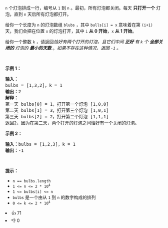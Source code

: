<p><code>n</code>&nbsp;个灯泡排成一行，编号从 <code>1</code> 到<meta charset="UTF-8" />&nbsp;<code>n</code>&nbsp;。最初，所有灯泡都关闭。每天&nbsp;<strong>只打开一个</strong>&nbsp;灯泡，直到<meta charset="UTF-8" />&nbsp;<code>n</code>&nbsp;天后所有灯泡都打开。</p>

<p>给你一个长度为<meta charset="UTF-8" />&nbsp;<code>n</code>&nbsp;的灯泡数组 <code>blubs</code> ，其中 <code>bulls[i] = x</code> 意味着在第 <code>(i+1)</code> 天，我们会把在位置 <code>x</code> 的灯泡打开，其中 <code>i</code> <strong>从 0 开始</strong>，<code>x</code> <strong>从 1 开始</strong>。</p>

<p>给你一个整数<meta charset="UTF-8" />&nbsp;<code>k</code>&nbsp;，请返回<em>恰好有两个打开的灯泡，且它们中间 <strong>正好</strong> 有<meta charset="UTF-8" />&nbsp;<code>k</code>&nbsp;个&nbsp;<strong>全部关闭的</strong> 灯泡的 <strong>最小的天数</strong> </em>。<em>如果不存在这种情况，返回 <code>-1</code> 。</em></p>

<p>&nbsp;</p>

<p><b>示例 1：</b></p>

<pre>
<b>输入：</b>
bulbs = [1,3,2]，k = 1
<b>输出：</b>2
<b>解释：</b>
第一天 bulbs[0] = 1，打开第一个灯泡 [1,0,0]
第二天 bulbs[1] = 3，打开第三个灯泡 [1,0,1]
第三天 bulbs[2] = 2，打开第二个灯泡 [1,1,1]
返回2，因为在第二天，两个打开的灯泡之间恰好有一个关闭的灯泡。
</pre>

<p><strong>示例 2：</strong></p>

<pre>
<strong>输入：</strong>bulbs = [1,2,3]，k = 1
<strong>输出：</strong>-1
</pre>

<p>&nbsp;</p>

<p><b>提示：</b></p>

<ul>
	<li><code>n == bulbs.length</code></li>
	<li><code>1 &lt;= n &lt;= 2 * 10<sup>4</sup></code></li>
	<li><code>1 &lt;= bulbs[i] &lt;= n</code></li>
	<li><code>bulbs</code> 是一个由从 <code>1</code> 到 <code>n</code> 的数字构成的排列</li>
	<li><code>0 &lt;= k &lt;= 2 * 10<sup>4</sup></code></li>
</ul>
<div><li>👍 71</li><li>👎 0</li></div>